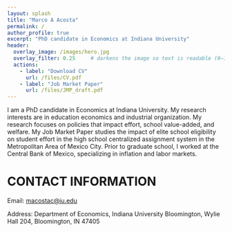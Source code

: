 ```yaml
---
layout: splash
title: "Marco A Acosta"
permalink: /
author_profile: true
excerpt: "PhD candidate in Economics at Indiana University"
header:
  overlay_image: /images/hero.jpg
  overlay_filter: 0.25     # darkens the image so text is readable (0–1)
  actions:
    - label: "Download CV"
      url: /files/CV.pdf
    - label: "Job Market Paper"
      url: /files/JMP_draft.pdf
---
```



I am a PhD candidate in Economics at Indiana University. My research interests are in education economics and industrial organization. My research focuses on policies that impact effort, school value-added, and welfare. My Job Market Paper studies the impact of elite school eligibility on student effort in the high school centralized assignment system in the Metropolitan Area of Mexico City. Prior to graduate school, I worked at the Central Bank of Mexico, specializing in inflation and labor markets.

CONTACT INFORMATION
======

Email: macostac@iu.edu

Address: Department of Economics, Indiana University Bloomington, Wylie Hall 204, Bloomington, IN 47405
